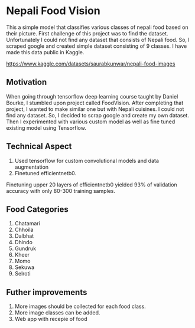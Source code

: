 # Nepali Food Vision

This a simple model that classifies various classes of nepali food based on their picture. First challenge of this project was to find the dataset. Unfortunately I could not find any
dataset that consists of Nepali food. So, I scraped google and created simple dataset consisting of 9 classes. I have made this data public in Kaggle. 

https://www.kaggle.com/datasets/saurabkunwar/nepali-food-images

## Motivation

When going through tensorflow deep learning course taught by Daniel Bourke, I stumbled upon project called FoodVision. After completing that project, I wanted to make similar one
but with Nepali cuisines. I could not find any dataset. So, I decided to scrap google and create my own dataset. Then I experimented with various custom model as well as
fine tuned existing model using Tensorflow.

## Technical Aspect

1. Used tensorflow for custom convolutional models and data augmentation
2. Finetuned efficientnetb0.

Finetuning upper 20 layers of efficientnetb0 yielded 93% of validation accuracy with only 80-300 training samples.

## Food Categories

1. Chatamari
2. Chhoila
3. Dalbhat
4. Dhindo
5. Gundruk
6. Kheer
7. Momo
8. Sekuwa
9. Selroti

## Futher improvements

1. More images should be collected for each food class.
2. More image classes can be added.
3. Web app with recepie of food
